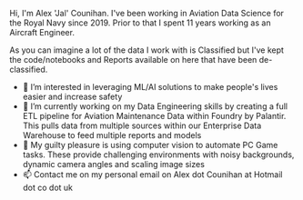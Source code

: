 Hi, I'm Alex 'Jal' Counihan. I've been working in Aviation Data Science for the Royal Navy since 2019. Prior to that I spent 11 years working as an Aircraft Engineer.

As you can imagine a lot of the data I work with is Classified but I've kept the code/notebooks and Reports available on here that have been de-classified.

- 👀 I’m interested in leveraging ML/AI solutions to make people's lives easier and increase safety
- 🌱 I’m currently working on my Data Engineering skills by creating a full ETL pipeline for Aviation Maintenance Data within Foundry by Palantir. This pulls data from multiple sources within our Enterprise Data Warehouse to feed multiple reports and models
- 💞️ My guilty pleasure is using computer vision to automate PC Game tasks. These provide challenging environments with noisy backgrounds, dynamic camera angles and scaling image sizes
- 📫 Contact me on my personal email on Alex dot Counihan at Hotmail dot co dot uk

<!---
jals-code-dump/jals-code-dump is a ✨ special ✨ repository because its `README.md` (this file) appears on your GitHub profile.
You can click the Preview link to take a look at your changes.
--->
